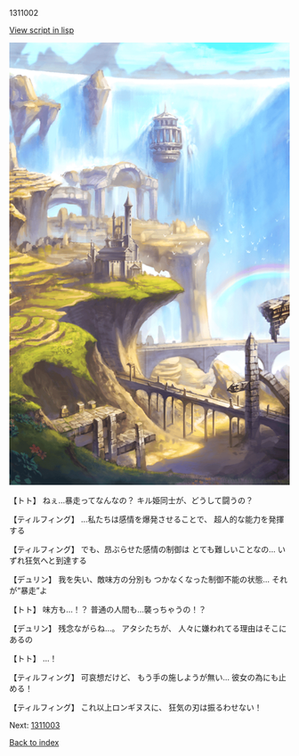1311002

[View script in lisp](../scripts/1311002.txt)

![mountain.png](../images/backgrounds/mountain.png)

【トト】
ねぇ…暴走ってなんなの？
キル姫同士が、どうして闘うの？

【ティルフィング】
…私たちは感情を爆発させることで、
超人的な能力を発揮する

【ティルフィング】
でも、昂ぶらせた感情の制御は
とても難しいことなの…
いずれ狂気へと到達する

【デュリン】
我を失い、敵味方の分別も
つかなくなった制御不能の状態…
それが“暴走”よ

【トト】
味方も…！？
普通の人間も…襲っちゃうの！？

【デュリン】
残念ながらね…。
アタシたちが、
人々に嫌われてる理由はそこにあるの

【トト】
…！

【ティルフィング】
可哀想だけど、
もう手の施しようが無い…
彼女の為にも止める！

【ティルフィング】
これ以上ロンギヌスに、
狂気の刃は振るわせない！

Next: [1311003](1311003.md)

[Back to index](index.md)
